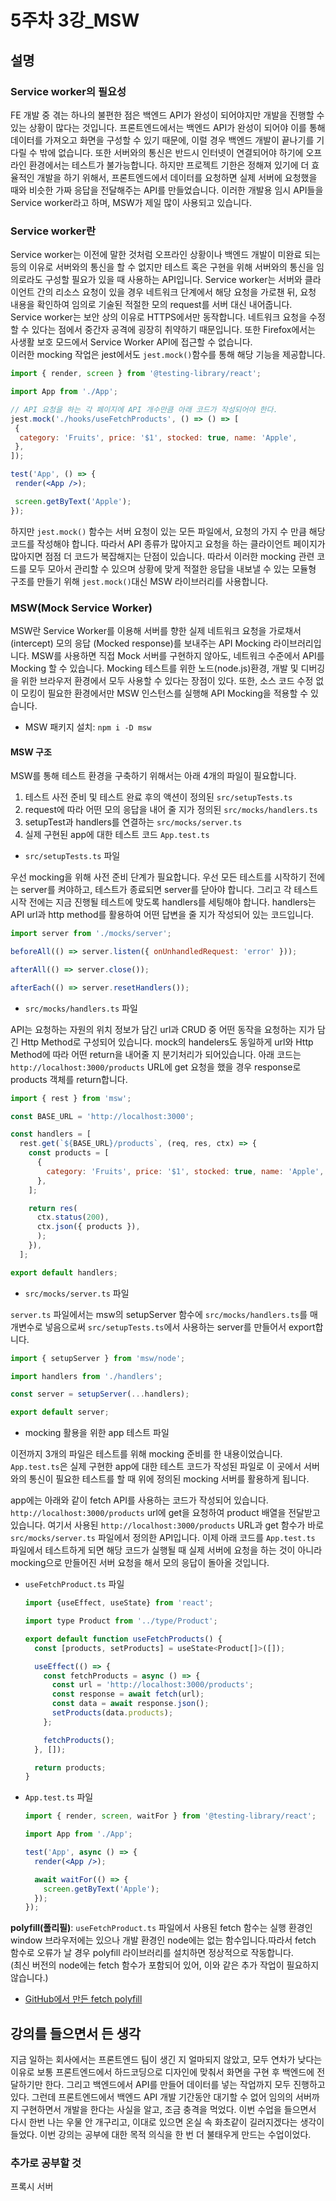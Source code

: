 # 5주차 3강\_MSW

## 설명

### Service worker의 필요성

FE 개발 중 겪는 하나의 불편한 점은 백엔드 API가 완성이 되어야지만 개발을 진행할 수 있는 상황이 많다는 것입니다. 프론트엔드에서는 백엔드 API가 완성이 되어야 이를 통해 데이터를 가져오고 화면을 구성할 수 있기 때문에, 이럴 경우 백엔드 개발이 끝나기를 기다릴 수 밖에 없습니다. 또한 서버와의 통신은 반드시 인터넷이 연결되어야 하기에 오프라인 환경에서는 테스트가 불가능합니다. 하지만 프로젝트 기한은 정해져 있기에 더 효율적인 개발을 하기 위해서, 프론트엔드에서 데이터를 요청하면 실제 서버에 요청했을 때와 비슷한 가짜 응답을 전달해주는 API를 만들었습니다. 이러한 개발용 임시 API들을 Service worker라고 하며, MSW가 제일 많이 사용되고 있습니다.

### Service worker란

Service worker는 이전에 말한 것처럼 오프라인 상황이나 백엔드 개발이 미완료 되는 등의 이유로 서버와의 통신을 할 수 없지만 테스트 혹은 구현을 위해 서버와의 통신을 임의로라도 구성할 필요가 있을 때 사용하는 API입니다. Service worker는 서버와 클라이언트 간의 리소스 요청이 있을 경우 네트워크 단계에서 해당 요청을 가로챈 뒤, 요청 내용을 확인하여 임의로 기술된 적절한 모의 request를 서버 대신 내어줍니다. Service worker는 보안 상의 이유로 HTTPS에서만 동작합니다. 네트워크 요청을 수정할 수 있다는 점에서 중간자 공격에 굉장히 취약하기 때문입니다. 또한 Firefox에서는 사생활 보호 모드에서 Service Worker API에 접근할 수 없습니다.\
이러한 mocking 작업은 jest에서도 `jest.mock()`함수를 통해 해당 기능을 제공합니다.

```jsx
import { render, screen } from '@testing-library/react';

import App from './App';

// API 요청을 하는 각 페이지에 API 개수만큼 아래 코드가 작성되어야 한다.
jest.mock('./hooks/useFetchProducts', () => () => [
 {
  category: 'Fruits', price: '$1', stocked: true, name: 'Apple',
 },
]);

test('App', () => {
 render(<App />);

 screen.getByText('Apple');
});
```

하지만 `jest.mock()` 함수는 서버 요청이 있는 모든 파일에서, 요청의 가지 수 만큼 해당 코드를 작성해야 합니다. 따라서 API 종류가 많아지고 요청을 하는 클라이언트 페이지가 많아지면 점점 더 코드가 복잡해지는 단점이 있습니다. 따라서 이러한 mocking 관련 코드를 모두 모아서 관리할 수 있으며 상황에 맞게 적절한 응답을 내보낼 수 있는 모듈형 구조를 만들기 위해 `jest.mock()`대신 MSW 라이브러리를 사용합니다.

### MSW(Mock Service Worker)

MSW란 Service Worker를 이용해 서버를 향한 실제 네트워크 요청을 가로채서(intercept) 모의 응답 (Mocked response)를 보내주는 API Mocking 라이브러리입니다. MSW를 사용하면 직접 Mock 서버를 구현하지 않아도, 네트워크 수준에서 API를 Mocking 할 수 있습니다. Mocking 테스트를 위한 노드(node.js)환경, 개발 및 디버깅을 위한 브라우저 환경에서 모두 사용할 수 있다는 장점이 있다. 또한, 소스 코드 수정 없이 모킹이 필요한 환경에서만 MSW 인스턴스를 실행해 API Mocking을 적용할 수 있습니다.

* MSW 패키지 설치: `npm i -D msw`

#### MSW 구조

MSW를 통해 테스트 환경을 구축하기 위해서는 아래 4개의 파일이 필요합니다.

1. 테스트 사전 준비 및 테스트 완료 후의 액션이 정의된 `src/setupTests.ts`
2. request에 따라 어떤 모의 응답을 내어 줄 지가 정의된 `src/mocks/handlers.ts`
3. setupTest과 handlers를 연결하는 `src/mocks/server.ts`
4. 실제 구현된 app에 대한 테스트 코드 `App.test.ts`

* `src/setupTests.ts` 파일

우선 mocking을 위해 사전 준비 단계가 필요합니다. 우선 모든 테스트를 시작하기 전에는 server를 켜야하고, 테스트가 종료되면 server를 닫아야 합니다. 그리고 각 테스트 시작 전에는 지금 진행될 테스트에 맞도록 handlers를 세팅해야 합니다. handlers는 API url과 http method를 활용하여 어떤 답변을 줄 지가 작성되어 있는 코드입니다.

```jsx
import server from './mocks/server';

beforeAll(() => server.listen({ onUnhandledRequest: 'error' }));

afterAll(() => server.close());

afterEach(() => server.resetHandlers());
```

* `src/mocks/handlers.ts` 파일

API는 요청하는 자원의 위치 정보가 담긴 url과 CRUD 중 어떤 동작을 요청하는 지가 담긴 Http Method로 구성되어 있습니다. mock의 handelers도 동일하게 url와 Http Method에 따라 어떤 return을 내어줄 지 분기처리가 되어있습니다. 아래 코드는 `http://localhost:3000/products` URL에 get 요청을 했을 경우 response로 products 객체를 return합니다.

```jsx
import { rest } from 'msw';

const BASE_URL = 'http://localhost:3000';

const handlers = [
  rest.get(`${BASE_URL}/products`, (req, res, ctx) => {
    const products = [
      {
        category: 'Fruits', price: '$1', stocked: true, name: 'Apple',
      },
    ];

    return res(
      ctx.status(200),
      ctx.json({ products }),
      );
    }),
  ];

export default handlers;
```

* `src/mocks/server.ts` 파일

`server.ts` 파일에서는 msw의 setupServer 함수에 `src/mocks/handlers.ts`를 매개변수로 넣음으로써 `src/setupTests.ts`에서 사용하는 server를 만들어서 export합니다.

```jsx
import { setupServer } from 'msw/node';

import handlers from './handlers';

const server = setupServer(...handlers);

export default server;
```

* mocking 활용을 위한 app 테스트 파일

이전까지 3개의 파일은 테스트를 위해 mocking 준비를 한 내용이었습니다. `App.test.ts`은 실제 구현한 app에 대한 테스트 코드가 작성된 파일로 이 곳에서 서버와의 통신이 필요한 테스트를 할 때 위에 정의된 mocking 서버를 활용하게 됩니다.

app에는 아래와 같이 fetch API를 사용하는 코드가 작성되어 있습니다. `http://localhost:3000/products` url에 get을 요청하여 product 배열을 전달받고 있습니다. 여기서 사용된 `http://localhost:3000/products` URL과 get 함수가 바로 `src/mocks/server.ts` 파일에서 정의한 API입니다. 이제 아래 코드를 `App.test.ts` 파일에서 테스트하게 되면 해당 코드가 실행될 때 실제 서버에 요청을 하는 것이 아니라 mocking으로 만들어진 서버 요청을 해서 모의 응답이 돌아올 것입니다.

*   `useFetchProduct.ts` 파일

    ```jsx
    import {useEffect, useState} from 'react';

    import type Product from '../type/Product';

    export default function useFetchProducts() {
      const [products, setProducts] = useState<Product[]>([]);

      useEffect(() => {
        const fetchProducts = async () => {
          const url = 'http://localhost:3000/products';
          const response = await fetch(url);
          const data = await response.json();
          setProducts(data.products);
        };

        fetchProducts();
      }, []);

      return products;
    }
    ```
*   `App.test.ts` 파일

    ```jsx
    import { render, screen, waitFor } from '@testing-library/react';

    import App from './App';

    test('App', async () => {
      render(<App />);

      await waitFor(() => {
        screen.getByText('Apple');
      });
    });
    ```

**polyfill(폴리필)**: `useFetchProduct.ts` 파일에서 사용된 fetch 함수는 실행 환경인 window 브라우저에는 있으나 개발 환경인 node에는 없는 함수입니다.따라서 fetch 함수로 오류가 날 경우 polyfill 라이브러리를 설치하면 정상적으로 작동합니다.\
(최신 버전의 node에는 fetch 함수가 포함되어 있어, 이와 같은 추가 작업이 필요하지 않습니다.)

* [GitHub에서 만든 fetch polyfill](https://github.com/github/fetch)

## 강의를 들으면서 든 생각

지금 일하는 회사에서는 프론트엔드 팀이 생긴 지 얼마되지 않았고, 모두 연차가 낮다는 이유로 보통 프론트엔드에서 하드코딩으로 디자인에 맞춰서 화면을 구현 후 백엔드에 전달하기만 한다. 그리고 백엔드에서 API를 만들어 데이터를 넣는 작업까지 모두 진행하고 있다. 그런데 프론트엔드에서 백엔드 API 개발 기간동안 대기할 수 없어 임의의 서버까지 구현하면서 개발을 한다는 사실을 알고, 조금 충격을 먹었다. 이번 수업을 들으면서 다시 한번 나는 우물 안 개구리고, 이대로 있으면 온실 속 화초같이 길러지겠다는 생각이 들었다. 이번 강의는 공부에 대한 목적 의식을 한 번 더 불태우게 만드는 수업이었다.

### 추가로 공부할 것

프록시 서버
